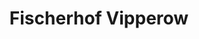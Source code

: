 ---
title: "Fischerhof Vipperow"
url: /vipperow/fischerhof-vipperow-mirower-strasse/
shop: Fisch
---